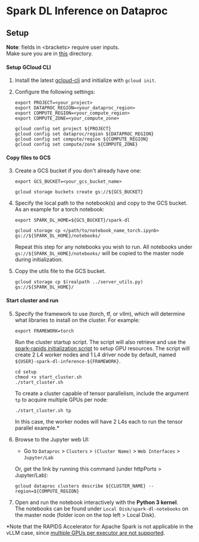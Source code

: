 # Spark DL Inference on Dataproc

## Setup

**Note**: fields in \<brackets\> require user inputs.  
Make sure you are in [this](./) directory.

#### Setup GCloud CLI

1. Install the latest [gcloud-cli](https://cloud.google.com/sdk/docs/install) and initialize with `gcloud init`.

2. Configure the following settings:
    ```shell
    export PROJECT=<your_project>
    export DATAPROC_REGION=<your_dataproc_region>
    export COMPUTE_REGION=<your_compute_region>
    export COMPUTE_ZONE=<your_compute_zone>

    gcloud config set project ${PROJECT}
    gcloud config set dataproc/region ${DATAPROC_REGION}
    gcloud config set compute/region ${COMPUTE_REGION}
    gcloud config set compute/zone ${COMPUTE_ZONE}
    ```

#### Copy files to GCS

3. Create a GCS bucket if you don't already have one:
    ```shell
    export GCS_BUCKET=<your_gcs_bucket_name>

    gcloud storage buckets create gs://${GCS_BUCKET} 
    ```

4.  Specify the local path to the notebook(s) and copy to the GCS bucket.
    As an example for a torch notebook:
    ```shell
    export SPARK_DL_HOME=${GCS_BUCKET}/spark-dl
    
    gcloud storage cp </path/to/notebook_name_torch.ipynb> gs://${SPARK_DL_HOME}/notebooks/
    ```
    Repeat this step for any notebooks you wish to run. All notebooks under `gs://${SPARK_DL_HOME}/notebooks/` will be copied to the master node during initialization.

5. Copy the utils file to the GCS bucket.
    ```shell
    gcloud storage cp $(realpath ../server_utils.py) gs://${SPARK_DL_HOME}/
    ```

#### Start cluster and run

5. Specify the framework to use (torch, tf, or vllm), which will determine what libraries to install on the cluster. For example:
    ```shell
    export FRAMEWORK=torch
    ```
    Run the cluster startup script. The script will also retrieve and use the [spark-rapids initialization script](https://github.com/GoogleCloudDataproc/initialization-actions/blob/master/spark-rapids/spark-rapids.sh) to setup GPU resources. The script will create 2 L4 worker nodes and 1 L4 driver node by default, named `${USER}-spark-dl-inference-${FRAMEWORK}`. 
    ```shell
    cd setup
    chmod +x start_cluster.sh
    ./start_cluster.sh
    ```
    To create a cluster capable of tensor parallelism, include the argument `tp` to acquire multiple GPUs per node:
    ```shell
    ./start_cluster.sh tp
    ```
    In this case, the worker nodes will have 2 L4s each to run the tensor parallel example.*

7. Browse to the Jupyter web UI:
    - Go to `Dataproc` > `Clusters` > `(Cluster Name)` > `Web Interfaces` > `Jupyter/Lab`
    
    Or, get the link by running this command (under httpPorts > Jupyter/Lab):
    ```shell
    gcloud dataproc clusters describe ${CLUSTER_NAME} --region=${COMPUTE_REGION}
    ```

8. Open and run the notebook interactively with the **Python 3 kernel**.  
The notebooks can be found under `Local Disk/spark-dl-notebooks` on the master node (folder icon on the top left > Local Disk).

*Note that the RAPIDS Accelerator for Apache Spark is not applicable in the vLLM case, since [multiple GPUs per executor are not supported](https://docs.nvidia.com/spark-rapids/user-guide/latest/faq.html#why-are-multiple-gpus-per-executor-not-supported).